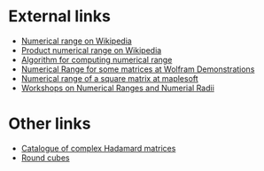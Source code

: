 # External links

  - [Numerical range on
    Wikipedia](https://en.wikipedia.org/wiki/Numerical_range)
  - [Product numerical range on
    Wikipedia](https://en.wikipedia.org/wiki/Product_numerical_range)
  - [Algorithm for computing numerical
    range](http://www.math.iupui.edu/~ccowen/Downloads/33NumRange.html)
  - [Numerical Range for some matrices at Wolfram
    Demonstrations](http://demonstrations.wolfram.com/NumericalRangeForSomeComplexUpperTriangularMatrices/)
  - [Numerical range of a square matrix at
    maplesoft](http://www.maplesoft.com/applications/view.aspx?SID=4128)
  - [Workshops on Numerical Ranges and Numerial
    Radii](http://www.math.wm.edu/~ckli/wonra.html)

# Other links

  - [Catalogue of complex Hadamard
    matrices](http://chaos.if.uj.edu.pl/~karol/hadamard/)
  - [Round
    cubes](http://images.math.cnrs.fr/Quand-les-cubes-deviennent-ronds.html)
